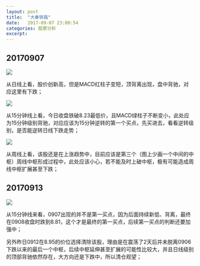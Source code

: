 ```yaml
---
layout: post
title:  "大秦铁路"
date:   2017-09-07 23:00:54
categories: 股票分析
excerpt: 
---
```


## 20170907

![](http://7xnjqr.com1.z0.glb.clouddn.com/%E5%A4%A7%E7%A7%A6%E9%93%81%E8%B7%AF_20170907213239.png)

从日线上看，股价创新高，但是MACD红柱子变短，顶背离出现，盘中背驰，对应这里有下跌；

![](http://7xnjqr.com1.z0.glb.clouddn.com/%E5%A4%A7%E7%A7%A6%E9%93%81%E8%B7%AF_20170907213457.png)

从15分钟线上看，今日收盘铁破8.23最低价，且MACD绿柱子不断变小，此处应为15分钟级别背驰，对应应该为15分钟逆转的第一个买点，先买进去，看看逆转级别，是否能逆转日线下跌走势；

![](http://7xnjqr.com1.z0.glb.clouddn.com/%E5%A4%A7%E7%A7%A6%E9%93%81%E8%B7%AF_20170907214421.png)

从周线上看，该股还是在上涨趋势中，目前应该是第三个（图上少画一个中间的中枢）周线中枢形成过程中，此处应该小心，若不能及时上破中枢，极有可能造成周线中枢扩展甚至下跌；

## 20170913

![](http://7xnjqr.com1.z0.glb.clouddn.com/%E5%A4%A7%E7%A7%A6%E9%93%81%E8%B7%AF_20170913084117.png)

从15分钟线来看，0907出现的并不是第一买点，因为后面持续新低、背离，最终在0908收盘时跌到8.81，这个才是最终的第一买点，后续第一买点的判断还要加强中；

另外昨日0912在8.95的价位选择清除该股，理由是在震荡了2天后并未脱离0906下跌以来的最后一个中枢，后续中枢延伸甚至扩展的可能性比较大，并且日线级别的顶部背驰依然存在，大方向还是下跌中，所以清仓观望；